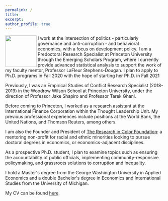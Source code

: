 ```yaml
---
permalink: /
title:
excerpt:
author_profile: true 
---
```

<img align="left" width="100" height="100" src="https://politics.princeton.edu/sites/default/files/styles/square/public/images/chine_headshot_new.jpg?h=97d761eb&itok=qMU0oj2J">
I work at the intersection of politics - particularly governance and anti-corruption - and behavioral economics, with a focus on development policy. I am a Predoctoral Research Specialist at Princeton University through the Emerging Scholars Program, where I currently provide advanced statistical analysis to support the work of my faculty mentor, Professor LaFleur Stephens-Dougan. I plan to apply to Ph.D. programs in Fall 2020 with the hope of starting her Ph.D. in Fall 2021

Previously, I was an Empirical Studies of Conflict Research Specialist (2018-2019) in the Woodrow Wilson School at Princeton University, under the direction of Professor Jake Shapiro and Professor Tarek Ghani.

Before coming to Princeton, I worked as a research assistant at the International Finance Corporation within the Thought Leadership Unit. My previous professional experiences include positions at the World Bank, the United Nations, and Thomson Reuters, among others.

I am also the Founder and President of [The Research in Color Foundation](https://www.researchincolor.org): a mentoring non-profit for racial and ethnic minorities looking to pursue doctoral degrees in economics, or economics-adjacent disciplines.

As a prospective Ph.D. student, I plan to examine topics such as ensuring the accountability of public officials, implementing community-responsive policymaking, and grassroots solutions to corruption and inequality.

I hold a Master's degree from the George Washington University in Applied Economics and a double Bachelor's degree in Economics and International Studies from the University of Michigan.

My CV can be found [here](https://chinemeluokafor.github.io/CV/).
